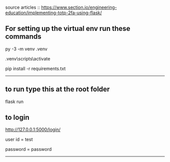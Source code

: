 source articles :: https://www.section.io/engineering-education/implementing-totp-2fa-using-flask/

For setting up the virtual env run these commands
-----------------

py -3 -m venv .venv

.venv\scripts\activate

pip install -r requirements.txt

-------------------

to run type this at the root folder
------------

flask run

to login 
--------------------

http://127.0.0.1:5000/login/

user id = test

password = password

----------------------





